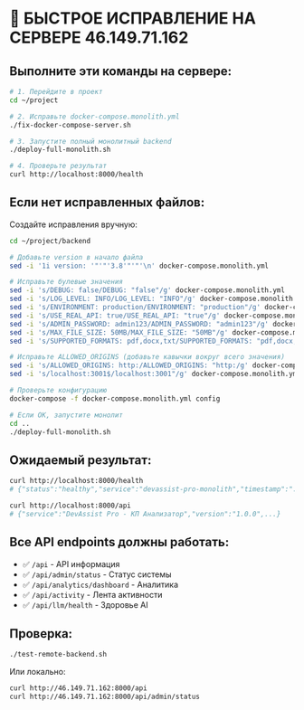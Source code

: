 # 🚀 БЫСТРОЕ ИСПРАВЛЕНИЕ НА СЕРВЕРЕ 46.149.71.162

## Выполните эти команды на сервере:

```bash
# 1. Перейдите в проект
cd ~/project

# 2. Исправьте docker-compose.monolith.yml
./fix-docker-compose-server.sh

# 3. Запустите полный монолитный backend
./deploy-full-monolith.sh

# 4. Проверьте результат
curl http://localhost:8000/health
```

## Если нет исправленных файлов:

Создайте исправления вручную:

```bash
cd ~/project/backend

# Добавьте version в начало файла
sed -i '1i version: '"'"'3.8'"'"'\n' docker-compose.monolith.yml

# Исправьте булевые значения
sed -i 's/DEBUG: false/DEBUG: "false"/g' docker-compose.monolith.yml
sed -i 's/LOG_LEVEL: INFO/LOG_LEVEL: "INFO"/g' docker-compose.monolith.yml
sed -i 's/ENVIRONMENT: production/ENVIRONMENT: "production"/g' docker-compose.monolith.yml
sed -i 's/USE_REAL_API: true/USE_REAL_API: "true"/g' docker-compose.monolith.yml
sed -i 's/ADMIN_PASSWORD: admin123/ADMIN_PASSWORD: "admin123"/g' docker-compose.monolith.yml
sed -i 's/MAX_FILE_SIZE: 50MB/MAX_FILE_SIZE: "50MB"/g' docker-compose.monolith.yml
sed -i 's/SUPPORTED_FORMATS: pdf,docx,txt/SUPPORTED_FORMATS: "pdf,docx,txt"/g' docker-compose.monolith.yml

# Исправьте ALLOWED_ORIGINS (добавьте кавычки вокруг всего значения)
sed -i 's/ALLOWED_ORIGINS: http:/ALLOWED_ORIGINS: "http:/g' docker-compose.monolith.yml
sed -i 's/localhost:3001$/localhost:3001"/g' docker-compose.monolith.yml

# Проверьте конфигурацию
docker-compose -f docker-compose.monolith.yml config

# Если ОК, запустите монолит
cd ..
./deploy-full-monolith.sh
```

## Ожидаемый результат:

```bash
curl http://localhost:8000/health
# {"status":"healthy","service":"devassist-pro-monolith","timestamp":"...","version":"1.0.0"}

curl http://localhost:8000/api
# {"service":"DevAssist Pro - КП Анализатор","version":"1.0.0",...}
```

## Все API endpoints должны работать:

- ✅ `/api` - API информация
- ✅ `/api/admin/status` - Статус системы  
- ✅ `/api/analytics/dashboard` - Аналитика
- ✅ `/api/activity` - Лента активности
- ✅ `/api/llm/health` - Здоровье AI

## Проверка:

```bash
./test-remote-backend.sh
```

Или локально:
```bash
curl http://46.149.71.162:8000/api
curl http://46.149.71.162:8000/api/admin/status
```